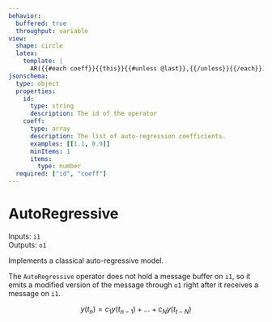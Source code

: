 ```yaml
---
behavior:
  buffered: true
  throughput: variable
view:
  shape: circle
  latex:
    template: |
      AR({{#each coeff}}{{this}}{{#unless @last}},{{/unless}}{{/each}})
jsonschema:
  type: object
  properties:
    id:
      type: string
      description: The id of the operator
    coeff:
      type: array
      description: The list of auto-regression coefficients.
      examples: [[1.1, 0.9]]
      minItems: 1
      items:
        type: number
  required: ["id", "coeff"]
---
```


# AutoRegressive

Inputs: `i1`  
Outputs: `o1`

Implements a classical auto-regressive model. 

The `AutoRegressive` operator does not hold a message buffer on `i1`, so it emits a modified version of the message through `o1` right after it receives a message on `i1`.

$$y(t_n)=c_{1} y(t_{n-1}) + ... + c_N y(t_{t-N})$$
